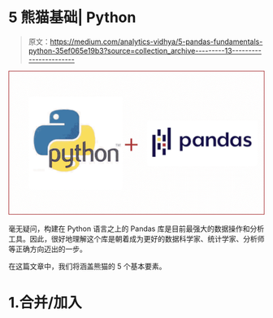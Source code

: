 # 5 熊猫基础| Python

> 原文：<https://medium.com/analytics-vidhya/5-pandas-fundamentals-python-35ef065e19b3?source=collection_archive---------13----------------------->

![](img/8fee79ee6431fe378a7f045f96038250.png)

毫无疑问，构建在 Python 语言之上的 Pandas 库是目前最强大的数据操作和分析工具。因此，很好地理解这个库是朝着成为更好的数据科学家、统计学家、分析师等正确方向迈出的一步。

在这篇文章中，我们将涵盖熊猫的 5 个基本要素。

# 1.合并/加入
